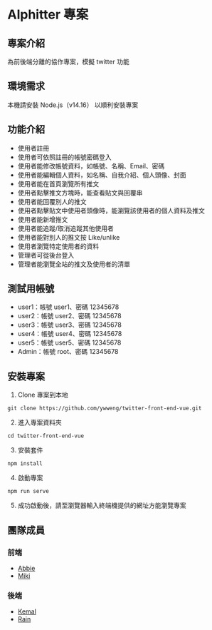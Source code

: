 # Alphitter 專案

## 專案介紹

為前後端分離的協作專案，模擬 twitter 功能

## 環境需求

本機請安裝 Node.js（v14.16） 以順利安裝專案

## 功能介紹

- 使用者註冊
- 使用者可依照註冊的帳號密碼登入
- 使用者能修改帳號資料，如帳號、名稱、Email、密碼
- 使用者能編輯個人資料，如名稱、自我介紹、個人頭像、封面
- 使用者能在首頁瀏覽所有推文
- 使用者點擊推文方塊時，能查看貼文與回覆串
- 使用者能回覆別人的推文
- 使用者點擊貼文中使用者頭像時，能瀏覽該使用者的個人資料及推文
- 使用者能新增推文
- 使用者能追蹤/取消追蹤其他使用者
- 使用者能對別人的推文按 Like/unlike
- 使用者瀏覽特定使用者的資料
- 管理者可從後台登入
- 管理者能瀏覽全站的推文及使用者的清單

## 測試用帳號

- user1：帳號 user1、密碼 12345678
- user2：帳號 user2、密碼 12345678
- user3：帳號 user3、密碼 12345678
- user4：帳號 user4、密碼 12345678
- user5：帳號 user5、密碼 12345678
- Admin：帳號 root、密碼 12345678

## 安裝專案

1. Clone 專案到本地

```
git clone https://github.com/ywweng/twitter-front-end-vue.git
```

2. 進入專案資料夾

```
cd twitter-front-end-vue
```

3. 安裝套件

```
npm install
```

4. 啟動專案

```
npm run serve
```

5. 成功啟動後，請至瀏覽器輸入終端機提供的網址方能瀏覽專案

## 團隊成員

### 前端

- [Abbie](https://github.com/ywweng)
- [Miki](https://github.com/min630)

### 後端

- [Kemal](https://github.com/Kemal-Wuzhi)
- [Rain](https://github.com/lcy101u/)
